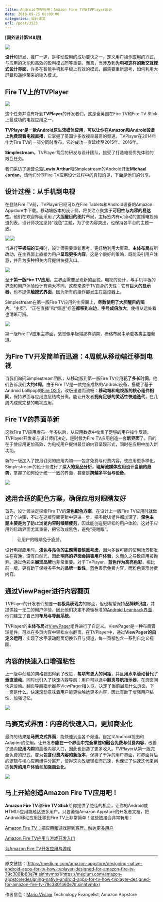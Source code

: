 ```yaml
---
title: Android电视应用：Amazon Fire TV版TVPlayer设计
date: 2016-09-25 00:00:08
categories: 设计译文
url: /post/3523
---
```


**[国外设计第148期]**

![](https://storageapi.fleek.co/0a3a8890-e65e-47ce-93d7-0442b9209d38-bucket/blog/posts/2016-09/09-21/0-F1yr5kRsBHZ2vNWK.jpg)

**设计**和研发、推广一道，是移动应用的成功要诀之一。定义用户操作应用的方式，与应用的功能和高效的盈利模式同等重要。而且，当涉及到**为电视这样的新交互模式设计界面**，许多在智能手机和平板上有效的模式，都需要重新思考，如何利用大屏幕和遥控带来的输入模式。

## Fire TV上的TVPlayer

![](https://storageapi.fleek.co/0a3a8890-e65e-47ce-93d7-0442b9209d38-bucket/blog/posts/2016-09/09-21/0-C6I2Hu2HtWFTIPO7.png)

这个任务并没有吓到**TVPlayer**的开发者们，这是全英国在Fire TV和Fire TV Stick上最成功的电视应用之一。

**TVPlayer是一款Android原生流媒体应用，可以让你在Amazon和Android设备上免费观看电视直播**，它掌握了英国许多收视率最高的频道。TVPlayer在2014年作为Fire TV的一部分同时发布，它的成功一直延续至2015年、2016年。

**Simplestream**，TVPlayer背后的研发与设计团队，接受了打造电视优先体验的艰巨任务。

我们采访了运营总监**Lewis Arthur**和Simplestream的Android开发**Michael Jordan**，请他们分享Fire TV应用设计过程中的真知灼见，下面是他们的分享。

## 设计过程：从手机到电视

在登陆Fire TV前，TVPlayer已经可以在Fire Tablets和Android设备的Amazon Appstore中下载。移动端版本的设计师，将关注点聚焦于**可用性与内容的易达性**。他们在欢迎界面采用了**大胆醒目的图片**布局，主标签内有可滚动的直播电视频道列表。设计师决定坚持“浅色”主题，为了使内容突出，也保持各平台的主题一致。

![](https://storageapi.fleek.co/0a3a8890-e65e-47ce-93d7-0442b9209d38-bucket/blog/posts/2016-09/09-21/0-AncB4Dlaqvw7nWvV.png)![](https://storageapi.fleek.co/0a3a8890-e65e-47ce-93d7-0442b9209d38-bucket/blog/posts/2016-09/09-21/0-WBoJB2UYacca0TzG.png)

当进行**平板端的支持**时，设计师需要重新思考，更好地利用大屏幕。**主体布局**有所改动，在主界面上直接为用户**呈现更多内容**。这是个很好的策略，既能吸引用户注意，并且为多种相关内容提供快捷入口。

![](https://storageapi.fleek.co/0a3a8890-e65e-47ce-93d7-0442b9209d38-bucket/blog/posts/2016-09/09-21/0-s8YaswLN8cFMLkEi.png)

至于**第一版Fire TV应用**，主界面需要呈现新的面貌。电视的设计，与手机平板的界面和用户体验设计有两大不同，这都来源于TV自身的天性：它有**巨大的显示器**，也不提供**触摸式界面**，因为所有的操作都发生在遥控器上。

Simplestream在第一版Fire TV应用的主界面上，**尽数使用了大胆醒目的图片**。“主页”、“正在直播”和“频道”标签**都移到左边**，**字号成倍放大**，使得从远处看也清晰可辨。

![](https://storageapi.fleek.co/0a3a8890-e65e-47ce-93d7-0442b9209d38-bucket/blog/posts/2016-09/09-21/0-uER5i3hZGQnhcnw4.png)

第一版Fire TV应用主界面，感觉像平板端那样清爽，栅格布局中承载各类主要频道。

## 为Fire TV开发简单而迅速：4周就从移动端迁移到电视

当我们询问Simplestream团队，从移动版到第一版Fire TV应用**花了多长时间**，他们告诉我们**大约4周**。由于Fire TV是一款完全成熟的Android设备，搭载了基于Android Lollipop的[Fire OS 5](https://developer.amazon.com/public/solutions/devices/fire-tv/overview/developing-apps-and-games-for-amazon-fire-tv)，改版迅速而流畅：**移动端和电视版的核心组件相同**，保持界面与应用底层结构分离，能让开发者**拥有足够的灵活性快速迭代**，在几周内成就完整的电视应用。

## Fire TV的界面革新

这款Fire TV应用发布一年多以后，从应用数据中收集了足够的用户操作反馈，TVPlayer开发者与设计师们决定，是时候为Fire TV应用创造一套**新界面**了。目的在于使应用更加高效，为电视用户提供最佳的内容呈现形式，同时在应用中加入新功能。


新的一版加入了按月订阅的应用内购——包含免费与付费内容，使应用更多样化。Simplestream的设计师进行了**深入的竞品分析，理解流媒体应用设计当前的趋势**，掌握了如何设计统一一致的界面，甚至是**跨越多平台与设备**。

![](https://storageapi.fleek.co/0a3a8890-e65e-47ce-93d7-0442b9209d38-bucket/blog/posts/2016-09/09-21/0--AkSc_NnXYNLbKrf.jpg)

## 选用合适的配色方案，确保应用对眼睛友好

首先，设计师决定探索Fire TV的**深色配色方案**。在设计上一版Fire TV应用时就做出了个决策，不过在这版界面更新中更进一步，把多数UI组件都加深了。**深色主题主要是为了防止浏览内容时眼睛疲劳**，因此能创造更轻松的用户体验。这对于应用的启动界面尤其重要，把它改成黑色，避免“亮瞎眼”。

> **让用户的眼睛免于疲劳。**

设计电视应用时，**浅色与亮色的主题需要慎重考虑**，因为多数可能的使用场景都发生在夜晚，没有自然光，因此**明亮的界面会损害用户体验**，久而久之导致应用被抛弃。通过色彩来**展现品牌**也非常重要。对于TVPlayer，**蓝色作为高亮色彩**，相比前一版，更有助于保持多平台的**品牌一致性**。蓝色表示免费内容，而粉色表示付费内容。

## 通过ViewPager进行内容翻页

TVPlayer的开发者们想要一套**极具表现力**的界面，但也希望保持**品牌辨识度**，并提供独一无二的用户体验。因此他们决定不遵循标准的[Android Leanback界面](http://developer.android.com/tools/support-library/features.html#v17-leanback)，他们建立了自己的**布局与导航系统**。

TVPlayer的**主体布局**对[ViewPager](http://developer.android.com/training/animation/screen-slide.html)组件进行了自定义。ViewPager是一种布局管理组件，可以在多页内容中轻松左右翻页。在TVPlayer中，通过**ViewPager的自定义运用**，实现了水平滚动翻页切换节目与频道，每一页都包含一系列自定义视图。

## 内容的快速入口增强粘性

上一版中创建的网格视图得到了改进，**每项有更大的间距**，并且**用水平滚动替代了垂直滚动**。同时也引入了快速内容导航：用户可以选中**翻页导航指示器**，在页面间快速滚动。翻页导航指示器与ViewPager相关联，决定了当前展现什么页面，下一页是什么。快速滚动意味着用户能更快触达更多内容，因此有助于增强用户粘性、加强记忆。

![](https://storageapi.fleek.co/0a3a8890-e65e-47ce-93d7-0442b9209d38-bucket/blog/posts/2016-09/09-21/0-yEy2wOan57S_ShDy.PNG)

## 马赛克式界面：内容的快速入口，更加商业化

最终的结果是**马赛克式界面**，能快速到达各个频道。自定义Android视图和Adapter的使用，让开发者**能在一个界面中完全掌控和融合免费与付费内容**，改善了通向**应用内购**的高级内容入口，因此也创造了更多收入。TVPlayer从第一版完全免费的形式，变为**包含付费内容的新版本**。保持了干净的用户界面，将界面背后的逻辑与核心应用组件分离开，使得这次改版轻松而迅速，也保证了快速迭代来创造**优秀的用户体验**和**加强商业化**。

![](https://storageapi.fleek.co/0a3a8890-e65e-47ce-93d7-0442b9209d38-bucket/blog/posts/2016-09/09-21/0-iHns9GwlNwn2BGyU.jpg)

## 马上开始创造Amazon Fire TV应用吧！

**Amazon Fire TV**和**Fire TV Stick**给你提供了绝佳的机会，让你的Android或HTML5应用能触达更多用户。只要遵循Amazon Appstore的开发者文档，把Android移动应用迁移到Fire TV上非常简单！这些链接会非常有用：

[Amazon Fire TV：把应用和游戏带到客厅，触达更多用户](https://developer.amazon.com/public/solutions/devices/fire-tv/overview/developing-apps-and-games-for-amazon-fire-tv)

[Amazon Fire TV应用与游戏开发入门](https://developer.amazon.com/public/solutions/devices/fire-tv/overview/getting-started-developing-apps-and-games-for-amazon-fire-tv)

[为Amazon Fire TV开发应用与游戏](https://developer.amazon.com/public/solutions/devices/fire-tv/overview/developing-apps-and-games-for-amazon-fire-tv)

---

原文链接：[https://medium.com/amazon-appstore/designing-native-android-apps-for-tv-how-tvplayer-designed-for-amazon-fire-tv-79c3801b60e7#.sinhtvmbx](https://medium.com/amazon-appstore/designing-native-android-apps-for-tv-how-tvplayer-designed-for-amazon-fire-tv-79c3801b60e7#.sinhtvmbx)

作者信息：[Mario Viviani](https://medium.com/@Mariuxtheone)
Technology Evangelist, Amazon Appstore